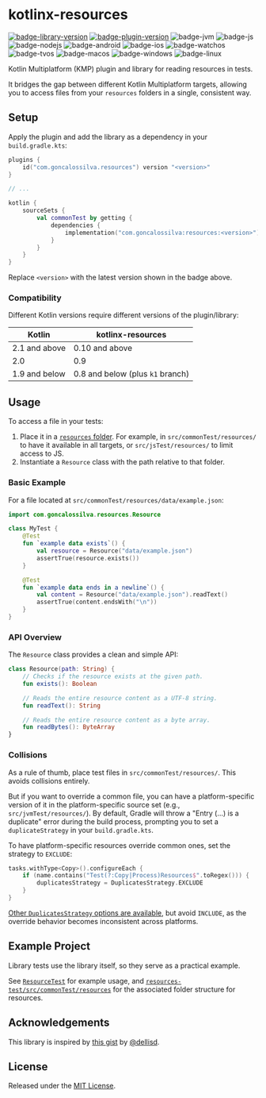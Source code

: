 # kotlinx-resources

[![badge-library-version]](https://search.maven.org/search?q=g:com.goncalossilva%20a:resources*)
[![badge-plugin-version]](https://plugins.gradle.org/plugin/com.goncalossilva.resources)
![badge-jvm][badge-jvm]
![badge-js][badge-js]
![badge-nodejs][badge-nodejs]
![badge-android][badge-android]
![badge-ios][badge-ios]
![badge-watchos][badge-watchos]
![badge-tvos][badge-tvos]
![badge-macos][badge-macos]
![badge-windows][badge-windows]
![badge-linux][badge-linux]

Kotlin Multiplatform (KMP) plugin and library for reading resources in tests.

It bridges the gap between different Kotlin Multiplatform targets, allowing you to access files from your `resources` folders in a single, consistent way.

## Setup

Apply the plugin and add the library as a dependency in your `build.gradle.kts`:

```kotlin
plugins {
    id("com.goncalossilva.resources") version "<version>"
}

// ...

kotlin {
    sourceSets {
        val commonTest by getting {
            dependencies {
                implementation("com.goncalossilva:resources:<version>")
            }
        }
    }
}
```

Replace `<version>` with the latest version shown in the badge above.

### Compatibility

Different Kotlin versions require different versions of the plugin/library:

| Kotlin        | kotlinx-resources                |
| ------------- | -------------------------------- |
| 2.1 and above | 0.10 and above                   |
| 2.0           | 0.9                              |
| 1.9 and below | 0.8 and below (plus `k1` branch) |

## Usage

To access a file in your tests:

1. Place it in a [`resources` folder](https://docs.gradle.org/current/dsl/org.gradle.api.tasks.SourceSet.html#org.gradle.api.tasks.SourceSet:resources). For example, in `src/commonTest/resources/` to have it available in all targets, or `src/jsTest/resources/` to limit access to JS.
2. Instantiate a `Resource` class with the path relative to that folder.

### Basic Example

For a file located at `src/commonTest/resources/data/example.json`:

```kotlin
import com.goncalossilva.resources.Resource

class MyTest {
    @Test
    fun `example data exists`() {
        val resource = Resource("data/example.json")
        assertTrue(resource.exists())
    }

    @Test
    fun `example data ends in a newline`() {
        val content = Resource("data/example.json").readText()
        assertTrue(content.endsWith("\n"))
    }
}
```

### API Overview

The `Resource` class provides a clean and simple API:

```kotlin
class Resource(path: String) {
    // Checks if the resource exists at the given path.
    fun exists(): Boolean

    // Reads the entire resource content as a UTF-8 string.
    fun readText(): String

    // Reads the entire resource content as a byte array.
    fun readBytes(): ByteArray
}
```

### Collisions

As a rule of thumb, place test files in `src/commonTest/resources/`. This avoids collisions entirely.

But if you want to override a common file, you can have a platform-specific version of it in the platform-specific source set (e.g., `src/jvmTest/resources/`). By default, Gradle will throw a "Entry (...) is a duplicate" error during the build process, prompting you to set a `duplicateStrategy` in your `build.gradle.kts`.

To have platform-specific resources override common ones, set the strategy to `EXCLUDE`:

```kotlin
tasks.withType<Copy>().configureEach {
    if (name.contains("Test(?:Copy|Process)Resources$".toRegex())) {
        duplicatesStrategy = DuplicatesStrategy.EXCLUDE
    }
}
```

[Other `DuplicatesStrategy` options are available](https://docs.gradle.org/current/javadoc/org/gradle/api/file/DuplicatesStrategy.html), but avoid `INCLUDE`, as the override behavior becomes inconsistent across platforms.

## Example Project

Library tests use the library itself, so they serve as a practical example.

See [`ResourceTest`](https://github.com/goncalossilva/kotlinx-resources/blob/main/resources-test/src/commonTest/kotlin/ResourceTest.kt) for example usage, and [`resources-test/src/commonTest/resources`](https://github.com/goncalossilva/kotlinx-resources/tree/main/resources-test/src/commonTest/resources) for the associated folder structure for resources.

## Acknowledgements

This library is inspired by [this gist](https://gist.github.com/dellisd/a1df42787d42b41cd3ce16f573984674) by [@dellisd](https://gist.github.com/dellisd).

## License

Released under the [MIT License](https://opensource.org/licenses/MIT).

[badge-library-version]: https://img.shields.io/maven-central/v/com.goncalossilva/resources?style=flat
[badge-plugin-version]: https://img.shields.io/gradle-plugin-portal/v/com.goncalossilva.resources?style=flat
[badge-ios]: https://img.shields.io/badge/platform-ios-CDCDCD.svg?style=flat
[badge-js]: https://img.shields.io/badge/platform-js-F8DB5D.svg?style=flat
[badge-nodejs]: https://img.shields.io/badge/platform-nodejs-68a063.svg?style=flat
[badge-android]: https://img.shields.io/badge/platform-android-6EDB8D.svg?style=flat
[badge-jvm]: https://img.shields.io/badge/platform-jvm-DB413D.svg?style=flat
[badge-linux]: https://img.shields.io/badge/platform-linux-2D3F6C.svg?style=flat
[badge-windows]: https://img.shields.io/badge/platform-windows-4D76CD.svg?style=flat
[badge-macos]: https://img.shields.io/badge/platform-macos-111111.svg?style=flat
[badge-watchos]: https://img.shields.io/badge/platform-watchos-C0C0C0.svg?style=flat
[badge-tvos]: https://img.shields.io/badge/platform-tvos-808080.svg?style=flat
[badge-wasm]: httpss://img.shields.io/badge/platform-wasm-624FE8.svg?style=flat
